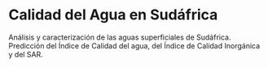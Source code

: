 # Calidad del Agua en Sudáfrica

Análisis y caracterización de las aguas superficiales de Sudáfrica. Predicción del Índice de Calidad del agua, del Índice de Calidad Inorgánica y del SAR.
